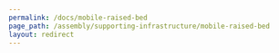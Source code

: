 ```yaml
---
permalink: /docs/mobile-raised-bed
page_path: /assembly/supporting-infrastructure/mobile-raised-bed
layout: redirect
---
```

